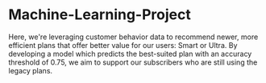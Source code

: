 # Machine-Learning-Project
Here, we're leveraging customer behavior data to recommend newer, more efficient plans that offer better value for our users: Smart or Ultra. By developing a model which predicts the best-suited plan with an accuracy threshold of 0.75, we aim to support our subscribers who are still using the legacy plans.

